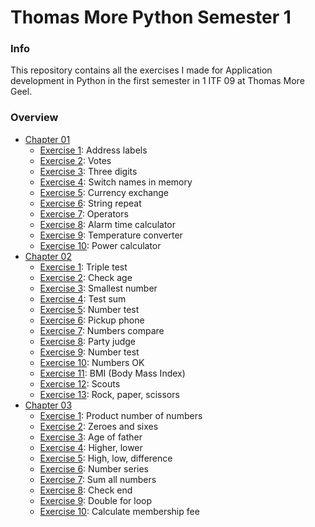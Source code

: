 # Thomas More Python Semester 1
### Info
This repository contains all the exercises I made for Application development in Python in the first semester in 1 ITF 09 at Thomas More Geel.
### Overview
- [Chapter 01](/C1)
    - [Exercise 1](/C1/EX1): Address labels
    - [Exercise 2](/C1/EX2): Votes
    - [Exercise 3](/C1/EX3): Three digits
    - [Exercise 4](/C1/EX4): Switch names in memory
    - [Exercise 5](/C1/EX5): Currency exchange
    - [Exercise 6](/C1/EX6): String repeat
    - [Exercise 7](/C1/EX7): Operators
    - [Exercise 8](/C1/EX8): Alarm time calculator
    - [Exercise 9](/C1/EX9): Temperature converter
    - [Exercise 10](/C1/EX10): Power calculator
- [Chapter 02](/C2)
    - [Exercise 1](/C2/EX1): Triple test
    - [Exercise 2](/C2/EX2): Check age
    - [Exercise 3](/C2/EX3): Smallest number
    - [Exercise 4](/C2/EX4): Test sum
    - [Exercise 5](/C2/EX5): Number test
    - [Exercise 6](/C2/EX6): Pickup phone
    - [Exercise 7](/C2/EX7): Numbers compare
    - [Exercise 8](/C2/EX8): Party judge
    - [Exercise 9](/C2/EX9): Number test
    - [Exercise 10](/C2/EX10): Numbers OK
    - [Exercise 11](/C2/EX11): BMI (Body Mass Index)
    - [Exercise 12](/C2/EX12): Scouts
    - [Exercise 13](/C2/EX13): Rock, paper, scissors
- [Chapter 03](/C3)
    - [Exercise 1](/C3/EX1): Product number of numbers
    - [Exercise 2](/C3/EX2): Zeroes and sixes
    - [Exercise 3](/C3/EX3): Age of father
    - [Exercise 4](/C3/EX4): Higher, lower
    - [Exercise 5](/C3/EX5): High, low, difference
    - [Exercise 6](/C3/EX6): Number series
    - [Exercise 7](/C3/EX7): Sum all numbers
    - [Exercise 8](/C3/EX8): Check end
    - [Exercise 9](/C3/EX9): Double for loop
    - [Exercise 10](/C3/EX10): Calculate membership fee